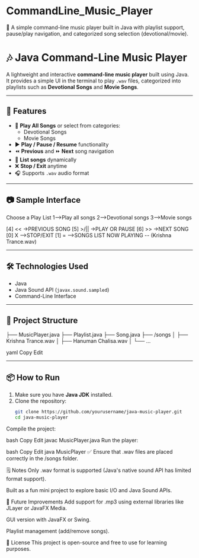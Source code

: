 # CommandLine_Music_Player
🎵 A simple command-line music player built in Java with playlist support, pause/play navigation, and categorized song selection (devotional/movie).

# 🎶 Java Command-Line Music Player

A lightweight and interactive **command-line music player** built using Java. It provides a simple UI in the terminal to play `.wav` files, categorized into playlists such as **Devotional Songs** and **Movie Songs**.

---

## 🚀 Features

- 🎼 **Play All Songs** or select from categories:
  - Devotional Songs
  - Movie Songs
- ▶️ **Play / Pause / Resume** functionality
- ⏪ **Previous** and ⏩ **Next** song navigation
- 📜 **List songs** dynamically
- ❌ **Stop / Exit** anytime
- 🎧 Supports `.wav` audio format

---

## 📷 Sample Interface

Choose a Play List
1-->Play all songs
2-->Devotional songs
3-->Movie songs

[4] << ->PREVIOUS SONG [5] >/|| ->PLAY OR PAUSE [6] >> ->NEXT SONG
[0] X -->STOP/EXIT [1] = -->SONGS LIST
NOW PLAYING -- (Krishna Trance.wav)

---

## 🛠️ Technologies Used

- Java
- Java Sound API (`javax.sound.sampled`)
- Command-Line Interface

---

## 📂 Project Structure

├── MusicPlayer.java
├── Playlist.java
├── Song.java
├── /songs
│ ├── Krishna Trance.wav
│ ├── Hanuman Chalisa.wav
│ └── ...

yaml
Copy
Edit

---

## 📦 How to Run

1. Make sure you have **Java JDK** installed.
2. Clone the repository:
   ```bash
   git clone https://github.com/yourusername/java-music-player.git
   cd java-music-player
Compile the project:

bash
Copy
Edit
javac MusicPlayer.java
Run the player:

bash
Copy
Edit
java MusicPlayer
✅ Ensure that .wav files are placed correctly in the /songs folder.

🗒️ Notes
Only .wav format is supported (Java's native sound API has limited format support).

Built as a fun mini project to explore basic I/O and Java Sound APIs.

📌 Future Improvements
Add support for .mp3 using external libraries like JLayer or JavaFX Media.

GUI version with JavaFX or Swing.

Playlist management (add/remove songs).

📜 License
This project is open-source and free to use for learning purposes.
